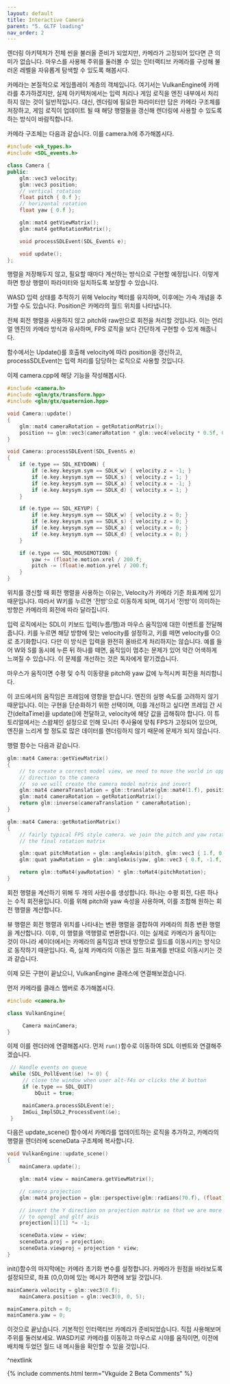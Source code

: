 ```yaml
---
layout: default
title: Interactive Camera
parent: "5. GLTF loading"
nav_order: 2
---
```


렌더링 아키텍처가 전체 씬을 불러올 준비가 되었지만, 카메라가 고정되어 있다면 큰 의미가 없습니다. 마우스를 사용해 주위를 둘러볼 수 있는 인터랙티브 카메라를 구성해 불러온 레벨을 자유롭게 탐색할 수 있도록 해봅시다.

카메라는 본질적으로 게임플레이 계층의 객체입니다. 여기서는 VulkanEngine에 카메라를 추가하겠지만, 실제 아키텍처에서는 입력 처리나 게임 로직을 엔진 내부에서 처리하지 않는 것이 일반적입니다. 대신, 렌더링에 필요한 파라미터만 담은 카메라 구조체를 저장하고, 게임 로직이 업데이트 될 때 해당 행렬들을 갱신해 렌더링에 사용할 수 있도록 하는 방식이 바람직합니다.

카메라 구조체는 다음과 같습니다. 이를 camera.h에 추가해봅시다.

```cpp
#include <vk_types.h>
#include <SDL_events.h>

class Camera {
public:
    glm::vec3 velocity;
    glm::vec3 position;
    // vertical rotation
    float pitch { 0.f };
    // horizontal rotation
    float yaw { 0.f };

    glm::mat4 getViewMatrix();
    glm::mat4 getRotationMatrix();

    void processSDLEvent(SDL_Event& e);

    void update();
};
```

행렬을 저장해두지 않고, 필요할 때마다 계산하는 방식으로 구현할 예정입니다. 이렇게 하면 항상 행렬이 파라미터와 일치하도록 보장할 수 있습니다.

WASD 입력 상태를 추적하기 위해 Velocity 벡터를 유지하며, 이후에는 가속 개념을 추가할 수도 있습니다. Position은 카메라의 월드 위치를 나타냅니다.

전체 회전 행렬을 사용하지 않고 pitch와 raw만으로 회전을 처리할 것입니다. 이는 언리얼 엔진의 카메라 방식과 유사하며, FPS 로직을 보다 간단하게 구현할 수 있게 해줍니다.

함수에서는 Update()를 호출해 velocity에 따라 position을 갱신하고, processSDLEvent는 입력 처리를 담당하는 로직으로 사용할 것입니다.

이제 camera.cpp에 해당 기능을 작성해봅시다.

```cpp
#include <camera.h>
#include <glm/gtx/transform.hpp>
#include <glm/gtx/quaternion.hpp>

void Camera::update()
{
    glm::mat4 cameraRotation = getRotationMatrix();
    position += glm::vec3(cameraRotation * glm::vec4(velocity * 0.5f, 0.f));
}

void Camera::processSDLEvent(SDL_Event& e)
{
    if (e.type == SDL_KEYDOWN) {
        if (e.key.keysym.sym == SDLK_w) { velocity.z = -1; }
        if (e.key.keysym.sym == SDLK_s) { velocity.z = 1; }
        if (e.key.keysym.sym == SDLK_a) { velocity.x = -1; }
        if (e.key.keysym.sym == SDLK_d) { velocity.x = 1; }
    }

    if (e.type == SDL_KEYUP) {
        if (e.key.keysym.sym == SDLK_w) { velocity.z = 0; }
        if (e.key.keysym.sym == SDLK_s) { velocity.z = 0; }
        if (e.key.keysym.sym == SDLK_a) { velocity.x = 0; }
        if (e.key.keysym.sym == SDLK_d) { velocity.x = 0; }
    }

    if (e.type == SDL_MOUSEMOTION) {
        yaw += (float)e.motion.xrel / 200.f;
        pitch -= (float)e.motion.yrel / 200.f;
    }
}
```

위치를 갱신할 때 회전 행렬을 사용하는 이유는, Velocity가 카메라 기준 좌표계에 있기 때문입니다. 따라서 W키를 누르면 '전방'으로 이동하게 되며, 여기서 '전방'이 의미하는 방향은 카메라의 회전에 따라 달라집니다.

입력 로직에서는 SDL이 키보드 입력(누름/뗌)과 마우스 움직임에 대한 이벤트를 전달해줍니다. 키를 누르면 해당 방향에 맞는 velocity를 설정하고, 키를 떼면 velocity를 0으로 초기화합니다. 다만 이 방식은 입력을 완전히 올바르게 처리하지는 않습니다. 예를 들어 W와 S를 동시에 누른 뒤 하나를 떼면, 움직임이 멈추는 문제가 있어 약간 어색하게 느껴질 수 있습니다. 이 문제를 개선하는 것은 독자에게 맡기겠습니다.

마우스가 움직이면 수평 및 수직 이동량을 pitch와 yaw 값에 누적시켜 회전을 처리합니다.

이 코드에서의 움직임은 프레임에 영향을 받습니다. 엔진의 실행 속도를 고려하지 않기 때문입니다. 이는 구현을 단순화하기 위한 선택이며, 이를 개선하고 싶다면 프레임 간 시간(deltaTime)을 update()에 전달하고, velocity에 해당 값을 곱해줘야 합니다. 이 튜토리얼에서는 스왑체인 설정으로 인해 모니터 주사율에 맞춰 FPS가 고정되어 있으며, 엔진을 느리게 할 정도로 많은 데이터를 렌더링하지 않기 때문에 문제가 되지 않습니다.

행렬 함수는 다음과 같습니다.

```cpp
glm::mat4 Camera::getViewMatrix()
{
    // to create a correct model view, we need to move the world in opposite
    // direction to the camera
    //  so we will create the camera model matrix and invert
    glm::mat4 cameraTranslation = glm::translate(glm::mat4(1.f), position);
    glm::mat4 cameraRotation = getRotationMatrix();
    return glm::inverse(cameraTranslation * cameraRotation);
}

glm::mat4 Camera::getRotationMatrix()
{
    // fairly typical FPS style camera. we join the pitch and yaw rotations into
    // the final rotation matrix

    glm::quat pitchRotation = glm::angleAxis(pitch, glm::vec3 { 1.f, 0.f, 0.f });
    glm::quat yawRotation = glm::angleAxis(yaw, glm::vec3 { 0.f, -1.f, 0.f });

    return glm::toMat4(yawRotation) * glm::toMat4(pitchRotation);
}
```

회전 행렬을 계산하기 위해 두 개의 사원수를 생성합니다. 하나는 수평 회전, 다른 하나는 수직 회전용입니다. 이를 위해 pitch와 yaw 속성을 사용하며, 이를 조합해 원하는 회전 행렬을 계산합니다.

뷰 행렬은 회전 행렬과 위치를 나타내는 변환 행렬을 결합하여 카메라의 최종 변환 행렬을 계산합니다. 이후, 이 행렬을 역행렬로 변환합니다. 이는 실제로 카메라가 움직이는 것이 아니라 셰이더에서는 카메라의 움직임과 반대 방향으로 월드를 이동시키는 방식으로 동작하기 때문입니다. 즉, 실제 카메라의 이동은 월드 좌표계를 반대로 이동시키는 것과 같습니다.

이제 모든 구현이 끝났으니, VulkanEngine 클래스에 연결해보겠습니다.

먼저 카메라를 클래스 멤버로 추가해봅시다.

```cpp
#include <camera.h>

class VulkanEngine{

     Camera mainCamera;
}
```

이제 이를 렌더러에 연결해봅시다. 먼저 `run()`함수로 이동하여 SDL 이벤트와 연결해주겠습니다.

```cpp
 // Handle events on queue
 while (SDL_PollEvent(&e) != 0) {
     // close the window when user alt-f4s or clicks the X button
     if (e.type == SDL_QUIT)
         bQuit = true;

     mainCamera.processSDLEvent(e);
     ImGui_ImplSDL2_ProcessEvent(&e);
 }
```

다음은 update_scene() 함수에서 카메라를 업데이트하는 로직을 추가하고, 카메라의 행렬을 렌더러에 sceneData 구조체에 복사합니다.

```cpp
void VulkanEngine::update_scene()
{
    mainCamera.update();

    glm::mat4 view = mainCamera.getViewMatrix();

    // camera projection
    glm::mat4 projection = glm::perspective(glm::radians(70.f), (float)_windowExtent.width / (float)_windowExtent.height, 10000.f, 0.1f);

    // invert the Y direction on projection matrix so that we are more similar
    // to opengl and gltf axis
    projection[1][1] *= -1;

    sceneData.view = view;
    sceneData.proj = projection;
    sceneData.viewproj = projection * view;
}
```


init()함수의 마지막에는 카메라 초기화 변수를 설정합니다. 카메라가 원점을 바라보도록 설정되므로, 좌표 (0,0,0)에 있는 메시가 화면에 보일 것입니다.

```cpp
mainCamera.velocity = glm::vec3(0.f);
	mainCamera.position = glm::vec3(0, 0, 5);

mainCamera.pitch = 0;
mainCamera.yaw = 0;
```

이것으로 끝났습니다. 기본적인 인터랙티브 카메라가 준비되었습니다. 직접 사용해보며 주위를 둘러보세요. WASD키로 카메라를 이동하고 마우스로 시야를 움직이면, 이전에 배치해 두었던 월드 내 메시들을 확인할 수 있을 것입니다.

^nextlink

{% include comments.html term="Vkguide 2 Beta Comments" %}